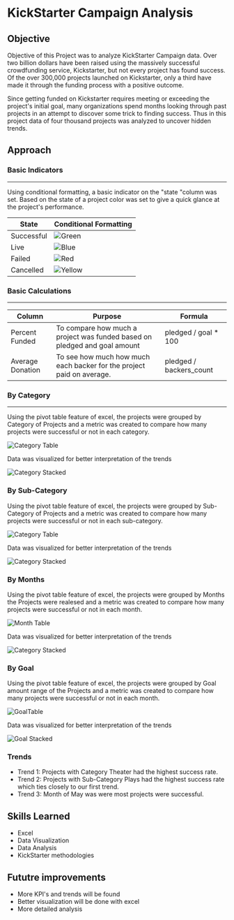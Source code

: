 # KickStarter Campaign Analysis

## Objective

Objective of this Project was to analyze KickStarter Campaign data. Over two billion dollars have been raised using the massively successful crowdfunding service, Kickstarter, but not every project has found success. Of the over 300,000 projects launched on Kickstarter, only a third have made it through the funding process with a positive outcome.

Since getting funded on Kickstarter requires meeting or exceeding the project's initial goal, many organizations spend months looking through past projects in an attempt to discover some trick to finding success. Thus in this project data of four thousand projects was analyzed to uncover hidden trends.

## Approach


### Basic Indicators
---
Using conditional formatting, a basic indicator on the "state "column was set. Based on the state of a project color was set to give a quick glance at the project's performance. 

| State | Conditional Formatting |
| ------------- | ------------- |
| Successful | ![Green](Images/Green.png)|
| Live |![Blue](Images/Blue.png) |
| Failed |![Red](Images/Red.png) |
| Cancelled |![Yellow](Images/Yellow.png)|

### Basic Calculations
---
| Column | Purpose | Formula |
| ------------- | ------------- | ------------- |
| Percent Funded | To compare how much a project was funded based on pledged and goal amount | pledged / goal * 100
| Average Donation | To see how much how much each backer for the project paid on average.  | pledged / backers_count 

### By Category 
---
Using the pivot table feature of excel, the 
projects were grouped by Category of Projects and a 
metric was created to compare how many projects were successful or not in each category.

![Category Table](Images/Category_Table.png)

Data was visualized for better interpretation of the trends

![Category Stacked](Images/Category_Stacked.png)

### By Sub-Category
Using the pivot table feature of excel, the 
projects were grouped by Sub-Category of Projects and a 
metric was created to compare how many projects were successful or not in each sub-category.

![Category Table](Images/SubCategory_Table.png)

Data was visualized for better interpretation of the trends

![Category Stacked](Images/SubCategory_Graph.png)

### By Months 
Using the pivot table feature of excel, the 
projects were grouped by Months the Projects were realesed and a metric was created to compare how many projects were successful or not in each month.

![Month Table](Images/Month_Table.png)

Data was visualized for better interpretation of the trends

![Category Stacked](Images/Month_Graph.png)

### By Goal
Using the pivot table feature of excel, the 
projects were grouped by Goal amount range of the Projects  and a metric was created to compare how many projects were successful or not in each month.

![GoalTable](Images/Goal_Table.png)

Data was visualized for better interpretation of the trends

![Goal Stacked](Images/Goal_Graph.png)


### Trends 

- Trend 1: Projects with Category Theater had the highest success rate.
- Trend 2: Projects with Sub-Category Plays had the highest success rate which ties closely to our first trend.
- Trend 3: Month of May was were most projects were successful.

## Skills Learned 
- Excel 
- Data Visualization 
- Data Analysis 
- KickStarter methodologies 

## Fututre improvements 
- More KPI's and trends will be found 
- Better visualization will be done with excel 
- More detailed analysis
